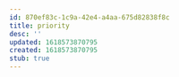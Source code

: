 ```yaml
---
id: 870ef83c-1c9a-42e4-a4aa-675d82838f8c
title: priority
desc: ''
updated: 1618573870795
created: 1618573870795
stub: true
---
```


